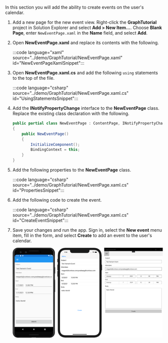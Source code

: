 <!-- markdownlint-disable MD002 MD041 -->

In this section you will add the ability to create events on the user's calendar.

1. Add a new page for the new event view. Right-click the **GraphTutorial** project in Solution Explorer and select **Add > New Item...**. Choose **Blank Page**, enter `NewEventPage.xaml` in the **Name** field, and select **Add**.

1. Open **NewEventPage.xaml** and replace its contents with the following.

    :::code language="xaml" source="../demo/GraphTutorial/NewEventPage.xaml" id="NewEventPageXamlSnippet":::

1. Open **NewEventPage.xaml.cs** and add the following `using` statements to the top of the file.

    :::code language="csharp" source="../demo/GraphTutorial/NewEventPage.xaml.cs" id="UsingStatementsSnippet":::

1. Add the **INotifyPropertyChange** interface to the **NewEventPage** class. Replace the existing class declaration with the following.

    ```csharp
    public partial class NewEventPage : ContentPage, INotifyPropertyChanged
    {
        public NewEventPage()
        {
            InitializeComponent();
            BindingContext = this;
        }
    }
    ```

1. Add the following properties to the **NewEventPage** class.

    :::code language="csharp" source="../demo/GraphTutorial/NewEventPage.xaml.cs" id="PropertiesSnippet":::

1. Add the following code to create the event.

    :::code language="csharp" source="../demo/GraphTutorial/NewEventPage.xaml.cs" id="CreateEventSnippet":::

1. Save your changes and run the app. Sign in, select the **New event** menu item, fill in the form, and select **Create** to add an event to the user's calendar.

    ![A screenshot of the new event page](images/new-event-page.png)
